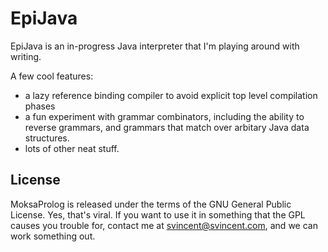 # EpiJava

EpiJava is an in-progress Java interpreter that I'm playing around with writing.

A few cool features: 
- a lazy reference binding compiler to avoid explicit top level compilation phases
- a fun experiment with grammar combinators, including the ability to reverse grammars, and grammars that match over arbitary Java data structures.
- lots of other neat stuff.

## License

MoksaProlog is released under the terms of the GNU General Public License.  Yes, that's viral.  If you want to use it in something that the GPL causes you trouble for, contact me at svincent@svincent.com, and we can work something out.
